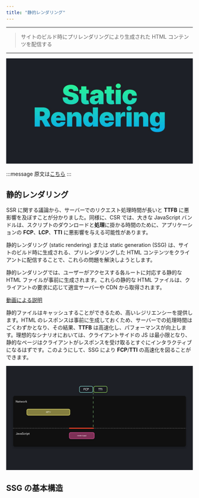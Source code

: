 ```yaml
---
title: "静的レンダリング"
---
```


---

> サイトのビルド時にプリレンダリングにより生成された HTML コンテンツを配信する

---

![](/images/learning-patterns/static-rendering-1280w.jpg)

:::message
原文は[こちら]()
:::

## 静的レンダリング

SSR に関する議論から、サーバーでのリクエスト処理時間が長いと **TTFB** に悪影響を及ぼすことが分かりました。同様に、CSR では、大きな JavaScript バンドルは、スクリプトのダウンロードと**処理**に掛かる時間のために、アプリケーションの **FCP**、**LCP**、**TTI** に悪影響を与える可能性があります。

静的レンダリング (static rendering) または static generation (SSG) は、サイトのビルド時に生成される、プリレンダリングした HTML コンテンツをクライアントに配信することで、これらの問題を解決しようとします。

静的レンダリングでは、ユーザーがアクセスする各ルートに対応する静的な HTML ファイルが事前に生成されます。これらの静的な HTML ファイルは、クライアントの要求に応じて適宜サーバーや CDN から取得されます。

[動画による説明](https://res.cloudinary.com/ddxwdqwkr/video/upload/v1617496085/patterns.dev/static-generation-2.mov)

静的ファイルはキャッシュすることができるため、高いレジリエンシーを提供します。HTML のレスポンスは事前に生成しておくため、サーバーでの処理時間はごくわずかとなり、その結果、**TTFB** は高速化し、パフォーマンスが向上します。理想的なシナリオにおいては、クライアントサイドの JS は最小限となり、静的なページはクライアントがレスポンスを受け取るとすぐにインタラクティブになるはずです。このようにして、SSG により **FCP**/**TTI** の高速化を図ることができます。

![](/images/learning-patterns/static-rendering-1.png)

## SSG の基本構造
